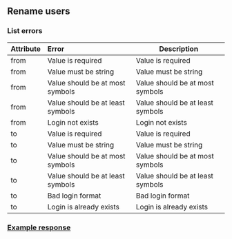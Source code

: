 ## Rename users
### List errors
| Attribute | Error                                        | Description                                                               |
|-----------|:---------------------------------------------|---------------------------------------------------------------------------|
| from      | Value is required                            | Value is required                          |
| from      | Value must be string                         | Value must be string                            |
| from      | Value should be at most <max limit> symbols  | Value should be at most <max limit> symbols                        |
| from      | Value should be at least <min limit> symbols | Value should be at least <min limit> symbols                             |
| from      | Login not exists                             | Login not exists |
| to        | Value is required                            | Value is required                            |
| to        | Value must be string                         | Value must be string                              |
| to        | Value should be at most <max limit> symbols  | Value should be at most <max limit> symbols                        |
| to        | Value should be at least <min limit> symbols | Value should be at least <min limit> symbols                             |
| to        | Bad login format                             | Bad login format                  |
| to        | Login is already exists                      | Login is already exists  |

### [Example response](https://github.com/cleverlms/integration-docs/blob/master/examples/v3/user/login_rename.json)